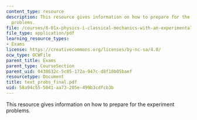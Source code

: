 ```yaml
---
content_type: resource
description: This resource gives information on how to prepare for the experiment
  problems.
file: /courses/8-01x-physics-i-classical-mechanics-with-an-experimental-focus-fall-2002/58a94c555041aa73205e499b3cdfcb3b_text_probs_final.pdf
file_type: application/pdf
learning_resource_types:
- Exams
license: https://creativecommons.org/licenses/by-nc-sa/4.0/
ocw_type: OCWFile
parent_title: Exams
parent_type: CourseSection
parent_uid: 0438632c-5c05-172a-947c-d8f10b05baef
resourcetype: Document
title: text_probs_final.pdf
uid: 58a94c55-5041-aa73-205e-499b3cdfcb3b
---
```

This resource gives information on how to prepare for the experiment problems.